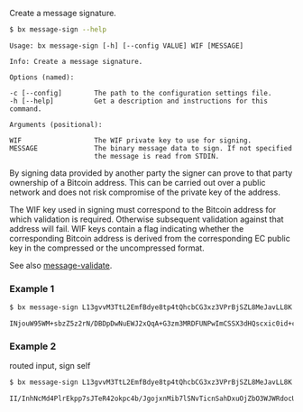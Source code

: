 Create a message signature.
```sh
$ bx message-sign --help
```
```
Usage: bx message-sign [-h] [--config VALUE] WIF [MESSAGE]               

Info: Create a message signature.                                        

Options (named):

-c [--config]        The path to the configuration settings file.        
-h [--help]          Get a description and instructions for this command.

Arguments (positional):

WIF                  The WIF private key to use for signing.             
MESSAGE              The binary message data to sign. If not specified   
                     the message is read from STDIN.
```
By signing data provided by another party the signer can prove to that party ownership of a Bitcoin address. This can be carried out over a public network and does not risk compromise of the private key of the address.

The WIF key used in signing must correspond to the Bitcoin address for which validation is required. Otherwise subsequent validation against that address will fail. WIF keys contain a flag indicating whether the corresponding Bitcoin address is derived from the corresponding EC public key in the compressed or the uncompressed format.

See also [message-validate](bx-message-validate).
### Example 1
```sh
$ bx message-sign L13gvvM3TtL2EmfBdye8tp4tQhcbCG3xz3VPrBjSZL8MeJavLL8K "Let us speak no more of faith in man, but bind him down from mischief by the chains of cryptography."
```
```
INjouW95WM+sbzZ5z2rN/DBDpDwNuEWJ2xQqA+G3zm3MRDFUNPwImCSSX3dHQscxic0id+cxxiQjxEoRTDAuaPU=
```
### Example 2
routed input, sign self
```sh
$ bx message-sign L13gvvM3TtL2EmfBdye8tp4tQhcbCG3xz3VPrBjSZL8MeJavLL8K < bx.exe
```
```
II/InhNcMd4PlrEkpp7sJTeR42okpc4b/JgojxnMib7lSNvTicnSahDxuOjZbO3WJWRdocUa3UtyrW1YEIh3wDY=
```